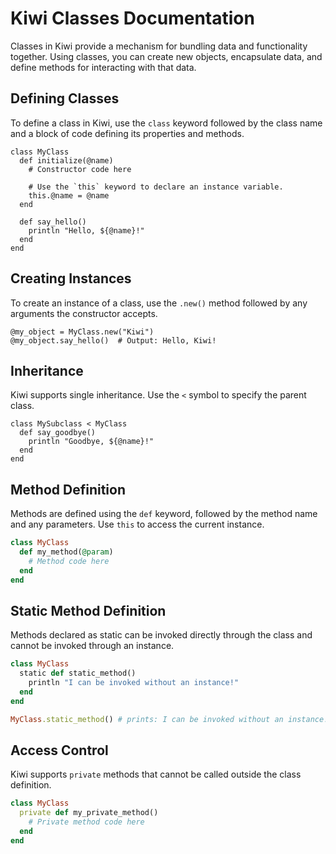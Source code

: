 # Kiwi Classes Documentation

Classes in Kiwi provide a mechanism for bundling data and functionality together. Using classes, you can create new objects, encapsulate data, and define methods for interacting with that data.

## Defining Classes

To define a class in Kiwi, use the `class` keyword followed by the class name and a block of code defining its properties and methods.

```kiwi
class MyClass
  def initialize(@name)
    # Constructor code here

    # Use the `this` keyword to declare an instance variable.
    this.@name = @name 
  end

  def say_hello()
    println "Hello, ${@name}!"
  end
end
```

## Creating Instances

To create an instance of a class, use the `.new()` method followed by any arguments the constructor accepts.

```kiwi
@my_object = MyClass.new("Kiwi")
@my_object.say_hello()  # Output: Hello, Kiwi!
```

## Inheritance

Kiwi supports single inheritance. Use the `<` symbol to specify the parent class.

```kiwi
class MySubclass < MyClass
  def say_goodbye()
    println "Goodbye, ${@name}!"
  end
end
```

## Method Definition

Methods are defined using the `def` keyword, followed by the method name and any parameters. Use `this` to access the current instance.

```ruby
class MyClass
  def my_method(@param)
    # Method code here
  end
end
```

## Static Method Definition

Methods declared as static can be invoked directly through the class and cannot be invoked through an instance.

```ruby
class MyClass
  static def static_method()
    println "I can be invoked without an instance!"
  end
end

MyClass.static_method() # prints: I can be invoked without an instance!
```

## Access Control

Kiwi supports `private` methods that cannot be called outside the class definition.

```ruby
class MyClass
  private def my_private_method()
    # Private method code here
  end
end
```